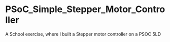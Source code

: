 # PSoC_Simple_Stepper_Motor_Controller
A School exercise, where I built a Stepper motor controller on a PSOC 5LD
